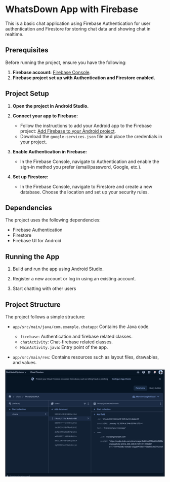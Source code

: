 # WhatsDown App with Firebase

This is a basic chat application using Firebase Authentication for user authentication and Firestore for storing chat data and showing chat in realtime.

## Prerequisites

Before running the project, ensure you have the following:


1. **Firebase account:** [Firebase Console](https://console.firebase.google.com/).
2. **Firebase project set up with Authentication and Firestore enabled.**

## Project Setup


1. **Open the project in Android Studio.**

2. **Connect your app to Firebase:**

    - Follow the instructions to add your Android app to the Firebase project: [Add Firebase to your Android project](https://firebase.google.com/docs/android/setup).
    - Download the `google-services.json` file and place the credentials in your project.

3. **Enable Authentication in Firebase:**

    - In the Firebase Console, navigate to Authentication and enable the sign-in method you prefer (email/password, Google, etc.).

5. **Set up Firestore:**

    - In the Firebase Console, navigate to Firestore and create a new database. Choose the location and set up your security rules.

## Dependencies

The project uses the following dependencies:

- Firebase Authentication
- Firestore
- Firebase UI for Android


## Running the App

1. Build and run the app using Android Studio.

2. Register a new account or log in using an existing account.

3. Start chatting with other users

## Project Structure

The project follows a simple structure:

- `app/src/main/java/com.example.chatapp`: Contains the Java code.
    - `firebase`: Authentication and firebase related classes.
    - `chatActivity`: Chat-firebase related classes.
    - `MainActivity.java`: Entry point of the app.
    
- `app/src/main/res`: Contains resources such as layout files, drawables, and values.

![alt text](./firebase.png)

